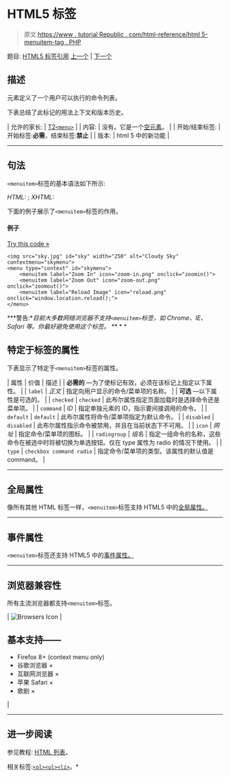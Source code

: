 # HTML5 标签

> 原文:[https://www . tutorial Republic . com/html-reference/html 5-menuitem-tag . PHP](https://www.tutorialrepublic.com/html-reference/html5-menuitem-tag.php)

题目: [HTML5 标签引用](html5-tags.php) [上一个](html-menu-tag.php) | [下一个](html-meta-tag.php)

## 描述

元素定义了一个用户可以执行的命令列表。

下表总结了此标记的用法上下文和版本历史。

| 允许的家长: | [T2`<menu>`](html-menu-tag.php) |
| 内容: | 没有。它是一个[空元素](../html-tutorial/html-elements.php#empty-elements)。 |
| 开始/结束标签: | 开始标签:**必需**，结束标签:**禁止** |
| 版本: | html 5 中的新功能 |

* * *

## 句法

`<menuitem>`标签的基本语法如下所示:

*HTML:* <menuitem>; *XHTML:* <menuitem />

下面的例子展示了`<menuitem>`标签的作用。

#### 例子

[Try this code »](../codelab.php?topic=html5&file=menuitem-tag "Try this code using online Editor")

```
<img src="sky.jpg" id="sky" width="250" alt="Cloudy Sky" contextmenu="skymenu">
<menu type="context" id="skymenu">
    <menuitem label="Zoom In" icon="zoom-in.png" onclick="zoomin()">
    <menuitem label="Zoom Out" icon="zoom-out.png" onclick="zoomout()">
    <menuitem label="Reload Image" icon="reload.png" onclick="window.location.reload();">
</menu>
```

 ***警告:**目前大多数网络浏览器不支持`<menuitem>`标签，如 Chrome、IE、Safari 等。你最好避免使用这个标签。*  ** * *

## 特定于标签的属性

下表显示了特定于`<menuitem>`标签的属性。

| 属性 | 价值 | 描述 |
| **必需的** —为了使标记有效，必须在该标记上指定以下属性。 |
| `label` | *正文* | 指定向用户显示的命令/菜单项的名称。 |
| **可选** —以下属性是可选的。 |
| `checked` | `checked` | 此布尔属性指定页面加载时是选择命令还是菜单项。 |
| `command` | *ID* | 指定单独元素的 ID，指示要间接调用的命令。 |
| `default` | `default` | 此布尔属性将命令/菜单项指定为默认命令。 |
| `disabled` | `disabled` | 此布尔属性指示命令被禁用，并且在当前状态下不可用。 |
| `icon` | *网址* | 指定命令/菜单项的图标。 |
| `radiogroup` | *组名* | 指定一组命令的名称，这些命令在被选中时将被切换为单选按钮。仅在 type 属性为 radio 的情况下使用。 |
| `type` | `checkbox
command
radio` | 指定命令/菜单项的类型。该属性的默认值是 command。 |

* * *

## 全局属性

像所有其他 HTML 标签一样，`<menuitem>`标签支持 HTML5 中的[全局属性。](html5-global-attributes.php)

* * *

## 事件属性

`<menuitem>`标签还支持 HTML5 中的[事件属性。](html5-event-attributes.php)

* * *

## 浏览器兼容性

所有主流浏览器都支持`<menuitem>`标签。

| ![Browsers Icon](../Images/e9331123c77668c1832e541c2fca1002.png) | 

## 基本支持——

*   Firefox 8+ (context menu only)
*   谷歌浏览器 ×
*   互联网浏览器 ×
*   苹果 Safari ×
*   歌剧 ×

 |

* * *

## 进一步阅读

参见教程: [HTML 列表](../html-tutorial/html-lists.php)。

相关标签:[`<ol>`](html-ol-tag.php)[`<ul>`](html-ul-tag.php)[`<li>`](html-li-tag.php)。*